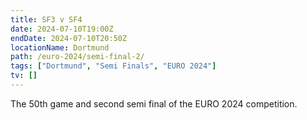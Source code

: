 ```yaml
---
title: SF3 v SF4
date: 2024-07-10T19:00Z
endDate: 2024-07-10T20:50Z
locationName: Dortmund
path: /euro-2024/semi-final-2/
tags: ["Dortmund", "Semi Finals", "EURO 2024"]
tv: []
---
```

The 50th game and second semi final of the EURO 2024 competition.
